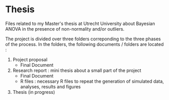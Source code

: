 # Thesis
Files related to my Master's thesis at Utrecht University about Bayesian ANOVA in the presence of non-normality and/or outliers. 

The project is divided over three folders correponding to the three phases of the process.
In the folders, the following documents / folders are located : 

1. Project proposal
   - Final Document 
2. Research report : mini thesis about a small part of the project
   - Final Document 
   - R files : necessary R files to repeat the generation of simulated data, analyses, results and figures
3. Thesis (in progress)
